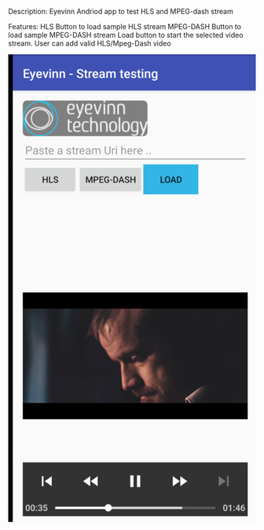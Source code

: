 Description:
Eyevinn Andriod app to test HLS and MPEG-dash stream

Features:
HLS Button to load sample HLS stream
MPEG-DASH Button to load sample MPEG-DASH stream
Load button to start the selected video stream.
User can add valid HLS/Mpeg-Dash video


![alt text](https://github.com/Eyevinn/android-player/blob/exoplayer-integration/Screenshot.png?raw=true)

